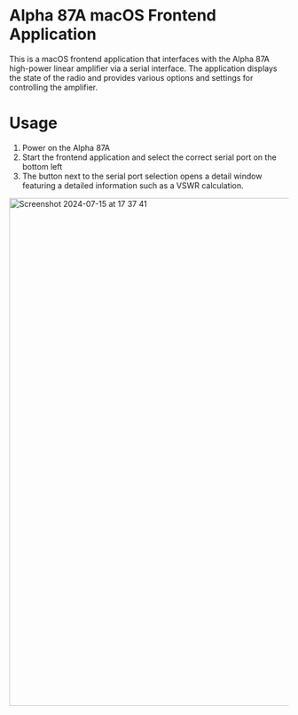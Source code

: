# Alpha 87A macOS Frontend Application
This is a macOS frontend application that interfaces with the Alpha 87A high-power linear amplifier via a serial interface. The application displays the state of the radio and provides various options and settings for controlling the amplifier.

# Usage
1. Power on the Alpha 87A
2. Start the frontend application and select the correct serial port on the bottom left
3. The button next to the serial port selection opens a detail window featuring a detailed information such as a VSWR calculation.

<img width="915" alt="Screenshot 2024-07-15 at 17 37 41" src="https://github.com/user-attachments/assets/dc1dbc9a-58fa-4923-ab21-134f0ca5306d">
